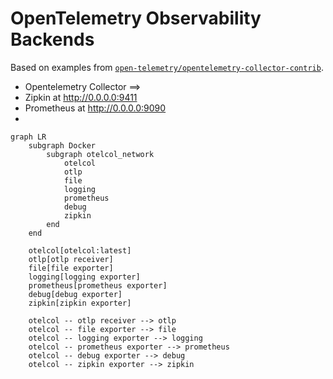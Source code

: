 # OpenTelemetry Observability Backends

Based on examples from [`open-telemetry/opentelemetry-collector-contrib`](https://github.com/open-telemetry/opentelemetry-collector-contrib/tree/main/examples/demo).

- Opentelemetry Collector ==>
- Zipkin at http://0.0.0.0:9411
- Prometheus at http://0.0.0.0:9090
- 



```mermaid
graph LR
    subgraph Docker
        subgraph otelcol_network
            otelcol
            otlp
            file
            logging
            prometheus
            debug
            zipkin
        end
    end

    otelcol[otelcol:latest]
    otlp[otlp receiver]
    file[file exporter]
    logging[logging exporter]
    prometheus[prometheus exporter]
    debug[debug exporter]
    zipkin[zipkin exporter]

    otelcol -- otlp receiver --> otlp
    otelcol -- file exporter --> file
    otelcol -- logging exporter --> logging
    otelcol -- prometheus exporter --> prometheus
    otelcol -- debug exporter --> debug
    otelcol -- zipkin exporter --> zipkin
```